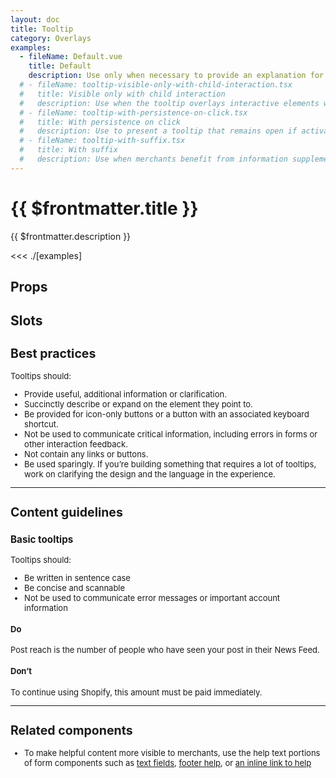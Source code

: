 ```yaml
---
layout: doc
title: Tooltip
category: Overlays
examples:
  - fileName: Default.vue
    title: Default
    description: Use only when necessary to provide an explanation for an interface element.
  # - fileName: tooltip-visible-only-with-child-interaction.tsx
  #   title: Visible only with child interaction
  #   description: Use when the tooltip overlays interactive elements when active, for example a form input. The `dismissOnMouseOut` prop prevents the tooltip from remaining active when mouse hover or focus leaves its `children` and enters the tooltip's content.
  # - fileName: tooltip-with-persistence-on-click.tsx
  #   title: With persistence on click
  #   description: Use to present a tooltip that remains open if activated by click or keypress.
  # - fileName: tooltip-with-suffix.tsx
  #   title: With suffix
  #   description: Use when merchants benefit from information supplemental to the tooltip content. For example, to present a keyboard shortcut beside the content of a tooltip that describes an icon button.
---
```


# {{ $frontmatter.title }}

<Lede>

{{ $frontmatter.description }}

</Lede>

<Examples>

<<< ./[examples]

</Examples>

## Props

<PropsTable />

## Slots

<SlotsTable />

<div style="font-size: 0.8125rem">

## Best practices

Tooltips should:

- Provide useful, additional information or clarification.
- Succinctly describe or expand on the element they point to.
- Be provided for icon-only buttons or a button with an associated keyboard shortcut.
- Not be used to communicate critical information, including errors in forms or other interaction feedback.
- Not contain any links or buttons.
- Be used sparingly. If you’re building something that requires a lot of tooltips, work on clarifying the design and the language in the experience.

---

## Content guidelines

### Basic tooltips

Tooltips should:

- Be written in sentence case
- Be concise and scannable
- Not be used to communicate error messages or important account information

<DoDont>

#### Do

Post reach is the number of people who have seen your post in their News Feed.

#### Don’t

To continue using Shopify, this amount must be paid immediately.

</DoDont>

---

## Related components

- To make helpful content more visible to merchants, use the help text portions of form components such as [text fields](https://polaris.shopify.com/components/selection-and-input/text-field), [footer help](https://polaris.shopify.com/components/navigation/footer-help), or [an inline link to help](https://polaris.shopify.com/components/link)

</div>
